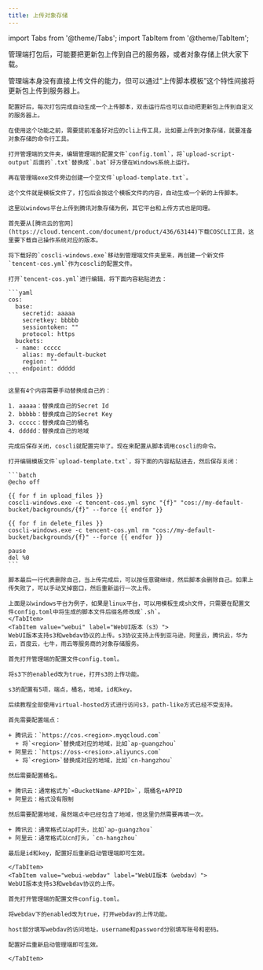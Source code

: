 ```yaml
---
title: 上传对象存储
---
```

import Tabs from '@theme/Tabs';
import TabItem from '@theme/TabItem';

管理端打包后，可能要把更新包上传到自己的服务器，或者对象存储上供大家下载。

<Tabs groupId="manager-edition">
    <TabItem value="cmd" label="命令行版本" default>
        管理端本身没有直接上传文件的能力，但可以通过“上传脚本模板”这个特性间接将更新包上传到服务器上。

    配置好后，每次打包完成自动生成一个上传脚本，双击运行后也可以自动把更新包上传到自定义的服务器上。

    在使用这个功能之前，需要提前准备好对应的cli上传工具，比如要上传到对象存储，就要准备对象存储的命令行工具。

    打开管理端的文件夹，编辑管理端的配置文件`config.toml`，将`upload-script-output`后面的`.txt`替换成`.bat`好方便在Windows系统上运行。

    再在管理端exe文件旁边创建一个空文件`upload-template.txt`。

    这个文件就是模板文件了，打包后会按这个模板文件的内容，自动生成一个新的上传脚本。

    这里以windows平台上传到腾讯对象存储为例，其它平台和上传方式也是同理。

    首先要从[腾讯云的官网](https://cloud.tencent.com/document/product/436/63144)下载COSCLI工具，这里要下载自己操作系统对应的版本。

    将下载好的`coscli-windows.exe`移动到管理端文件夹里来，再创建一个新文件`tencent-cos.yml`作为coscli的配置文件。

    打开`tencent-cos.yml`进行编辑，将下面内容粘贴进去：

    ```yaml
    cos:
      base:
        secretid: aaaaa
        secretkey: bbbbb
        sessiontoken: ""
        protocol: https
      buckets:
      - name: ccccc
        alias: my-default-bucket
        region: ""
        endpoint: ddddd
    ```

    这里有4个内容需要手动替换成自己的：

    1. aaaaa：替换成自己的Secret Id
    2. bbbbb：替换成自己的Secret Key
    3. ccccc：替换成自己的桶名
    4. ddddd：替换成自己的地域

    完成后保存关闭，coscli就配置完毕了。现在来配置从脚本调用coscli的命令。

    打开编辑模板文件`upload-template.txt`，将下面的内容粘贴进去，然后保存关闭：

    ```batch
    @echo off

    {{ for f in upload_files }}
    coscli-windows.exe -c tencent-cos.yml sync "{f}" "cos://my-default-bucket/backgrounds/{f}" --force {{ endfor }}

    {{ for f in delete_files }}
    coscli-windows.exe -c tencent-cos.yml rm "cos://my-default-bucket/backgrounds/{f}" --force {{ endfor }}

    pause
    del %0
    ```

    脚本最后一行代表删除自己，当上传完成后，可以按任意键继续，然后脚本会删除自己。如果上传失败了，可以手动叉掉窗口，然后重新运行一次上传。

    上面是以windows平台为例子，如果是linux平台，可以用模板生成sh文件，只需要在配置文件config.toml中将生成的脚本文件后缀名修改成`.sh`。
    </TabItem>
    <TabItem value="webui" label="WebUI版本（s3）">
    WebUI版本支持s3和webdav协议的上传。s3协议支持上传到亚马逊，阿里云，腾讯云，华为云，百度云，七牛，雨云等服务商的对象存储服务。
    
    首先打开管理端的配置文件config.toml。
    
    将s3下的enabled改为true，打开s3的上传功能。
    
    s3的配置有5项，端点，桶名，地域，id和key。
    
    后续教程全部使用virtual-hosted方式进行访问s3，path-like方式已经不受支持。
    
    首先需要配置端点：
    
    + 腾讯云：`https://cos.<region>.myqcloud.com`
      + 将`<region>`替换成对应的地域，比如`ap-guangzhou`
    + 阿里云：`https://oss-<resion>.aliyuncs.com`
      + 将`<region>`替换成对应的地域，比如`cn-hangzhou`

    然后需要配置桶名。
    
    + 腾讯云：通常格式为`<BucketName-APPID>`，既桶名+APPID
    + 阿里云：格式没有限制

    然后需要配置地域，虽然端点中已经包含了地域，但这里仍然需要再填一次。
    
    + 腾讯云：通常格式以ap打头，比如`ap-guangzhou`
    + 阿里云：通常格式以cn打头，`cn-hangzhou`
    
    最后是id和key，配置好后重新启动管理端即可生效。
    
    </TabItem>
    <TabItem value="webui-webdav" label="WebUI版本（webdav）">
    WebUI版本支持s3和webdav协议的上传。
    
    首先打开管理端的配置文件config.toml。
    
    将webdav下的enabled改为true，打开webdav的上传功能。
    
    host部分填写webdav的访问地址，username和password分别填写账号和密码。
    
    配置好后重新启动管理端即可生效。
    
    </TabItem>
</Tabs>

